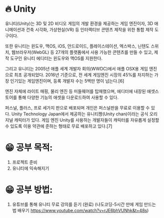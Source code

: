 # 🔥 Unity
유니티(Unity)는 3D 및 2D 비디오 게임의 개발 환경을 제공하는 게임 엔진이자, 3D 애니메이션과 건축 시각화, 가상현실(VR) 등 인터랙티브 콘텐츠 제작을 위한 통합 제작 도구이다.

또한 유니티는 윈도우, 맥OS, iOS, 안드로이드, 플레이스테이션, 엑스박스, 닌텐도 스위치, 웹브라우저(WebGL) 등 27개의 플랫폼에서 사용 가능한 콘텐츠를 만들 수 있고, 제작 도구인 유니티 에디터는 윈도우와 맥OS를 지원한다.

그리고 유니티는 2005년 애플 세계 개발자 회의(WWDC)에서 애플 OSX용 게임 엔진으로 최초 공개되었다. 2016년 기준으로, 전 세계 게임엔진 시장의 45%를 차지하는 가장 인기있는 게임엔진이며, 등록 개발자 수는 5백만 명이 넘는다.[6]

엔진 자체에 라이트 매핑, 물리 엔진 등 미들웨어를 탑재했으며, 에디터에 내장된 애셋스토어를 통해 다양한 기능의 애셋을 다운로드하여 사용할 수 있다.

퍼스널, 플러스, 프로 세가지 판으로 배포되며 개인은 퍼스널판을 무료로 이용할 수 있다. Unity Technology Japan에서 제공하는 유니티짱(Unity chan)이라는 공식 오리지널 캐릭터가 있다. 게임 엔진 Unity를 사용하는 개발자들이 캐릭터를 자유롭게 설정할 수 있도록 이용 약관에 준하는 형태로 무료 배포하고 있다.[7]

# 😁 공부 목적:
1. 프로젝트 준비 
2. 유니티에 익숙해지기

# 😁 공부 방법:
1. 유튜브를 통해 유니티 무료 강의를 듣기 (완료)
   (나도코딩-5시간 만에 게임 만드는 법 배우기 https://www.youtube.com/watch?v=rJE6bhVUNhk&t=48s)
